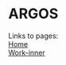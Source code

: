 # ARGOS

Links to pages: <br>
[Home](http://freet.esy.es/ARGOS/) <br>
[Work-inner](http://freet.esy.es/ARGOS/work.inner.html)
